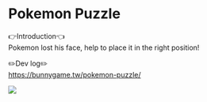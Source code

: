 # Pokemon Puzzle
👉Introduction👈  
Pokemon lost his face, help to place it in the right position!

✏️Dev log✏️  
https://bunnygame.tw/pokemon-puzzle/

[<img src="https://img.youtube.com/vi/8xSKJnpA5A4/hqdefault.jpg">](https://youtu.be/8xSKJnpA5A4)

